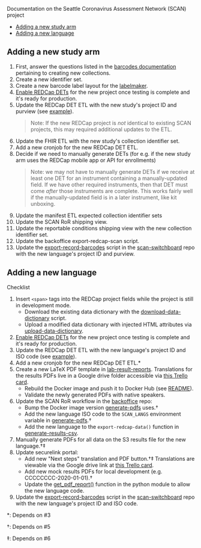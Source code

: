 Documentation on the Seattle Coronavirus Assessment Network (SCAN) project

- [Adding a new study arm](#adding-a-new-study-arm)
- [Adding a new language](#adding-a-new-language)

## Adding a new study arm

1. First, answer the questions listed in the [barcodes documentation] pertaining to creating new collections.
2. Create a new identifier set.
3. Create a new barcode label layout for the [labelmaker].
4. [Enable REDCap DETs] for the new project once testing is complete and it's ready for production.
5. Update the REDCap DET ETL with the new study's project ID and purview (see [example]).
   > Note: If the new REDCap project is _not_ identical to existing SCAN projects, this may required additional updates to the ETL.
6. Update the FHIR ETL with the new study's collection identifier set.
7. Add a new cronjob for the new REDCap DET ETL.
8. Decide if we need to manually generate DETs (for e.g. if the new study arm uses the REDCap mobile app or API for enrollments)
   > Note: we may not have to manually generate DETs if we receive at least one DET for an instrument containing a manually-updated field. If we have other required instruments, then that DET must come _after_ those instruments are complete. This works fairly well if the manually-updated field is in a later instrument, like kit unboxing.
9. Update the manifest ETL expected collection identifier sets
10. Update the SCAN RoR shipping view.
11. Update the reportable conditions shipping view with the new collection identifier set.
12. Update the backoffice export-redcap-scan script.
13. Update the [export-record-barcodes] script in the [scan-switchboard] repo with the new language's project ID and purview.


## Adding a new language

Checklist
1. Insert `<span>` tags into the REDCap project fields while the project is still in development mode.
   - Download the existing data dictionary with the [download-data-dictionary] script.
   - Upload a modified data dictionary with injected HTML attributes via [upload-data-dictionary].
2. [Enable REDCap DETs] for the new project once testing is complete and it's ready for production.
3. Update the REDCap DET ETL with the new language's project ID and ISO code (see [example]).
4. Add a new cronjob for the new REDCap DET ETL.*
5. Create a new LaTeX PDF template in [lab-result-reports].
   Translations for the results PDFs live in a Google drive folder accessible via [this Trello card].
   - Rebuild the Docker image and push it to Docker Hub (see [README]).
   - Validate the newly generated PDFs with native speakers.
6. Update the SCAN RoR workflow in the [backoffice] repo:
   - Bump the Docker image version [generate-pdfs] uses.†
   - Add the new language ISO code to the `SCAN_LANGS` environment variable in [generate-pdfs].†
   - Add the new language to the `export-redcap-data()` function in [generate-results-csv].
7. Manually generate PDFs for all data on the S3 results file for the new language.†‡
8. Update securelink portal:
   - Add new "Next steps" translation and PDF button.†‡
     Translations are viewable via the Google drive link at [this Trello card].
   - Add new mock results PDFs for local development (e.g. CCCCCCCC-2020-01-01).†
   - Update the [get_pdf_report()] function in the python module to allow the new language code.
9. Update the [export-record-barcodes] script in the [scan-switchboard] repo with the new language's project ID and ISO code.

*: Depends on #3

†: Depends on #5

‡: Depends on #6


[barcodes documentation]: https://github.com/seattleflu/documentation/wiki/barcodes#creating-new-collections
[labelmaker]: https://github.com/seattleflu/id3c/blob/master/lib/id3c/labelmaker.py
[download-data-dictionary]: https://github.com/seattleflu/backoffice/blob/master/bin/redcap-data-dictionary/download-data-dictionary
[Enable REDCap DETs]: https://github.com/seattleflu/documentation/wiki/redcap#enable-dets-for-a-project
[upload-data-dictionary]: https://github.com/seattleflu/backoffice/blob/master/bin/redcap-data-dictionary/upload-data-dictionary
[example]: https://github.com/seattleflu/id3c-customizations/pull/99/commits/30fe06bc614f41c5fb44d83c5ec58a68a0b22dbd
[lab-result-reports]: https://github.com/seattleflu/lab-result-reports
[this Trello card]: https://trello.com/c/iaS57pKI
[README]: https://github.com/seattleflu/lab-result-reports/blob/master/README.md
[backoffice]: https://github.com/seattleflu/backoffice
[generate-pdfs]: https://github.com/seattleflu/backoffice/blob/master/bin/scan-return-of-results/generate-pdfs
[generate-results-csv]: https://github.com/seattleflu/backoffice/blob/master/bin/scan-return-of-results/generate-results-csv
[get_pdf_report()]: https://github.com/nkrumm/securelink/blob/d82a1871bcbaa7a90ea75b84a507e4cd6bcd8f30/app/__init__.py#L124
[export-record-barcodes]: https://github.com/seattleflu/scan-switchboard/blob/master/bin/export-record-barcodes
[scan-switchboard]: https://github.com/seattleflu/scan-switchboard

